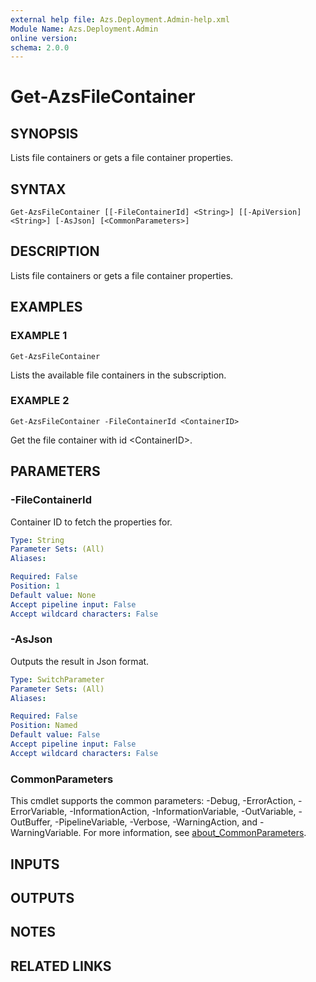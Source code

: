 ```yaml
---
external help file: Azs.Deployment.Admin-help.xml
Module Name: Azs.Deployment.Admin
online version:
schema: 2.0.0
---
```


# Get-AzsFileContainer

## SYNOPSIS
Lists file containers or gets a file container properties.

## SYNTAX

```
Get-AzsFileContainer [[-FileContainerId] <String>] [[-ApiVersion] <String>] [-AsJson] [<CommonParameters>]
```

## DESCRIPTION
Lists file containers or gets a file container properties.

## EXAMPLES

### EXAMPLE 1
```
Get-AzsFileContainer
```

Lists the available file containers in the subscription.

### EXAMPLE 2
```
Get-AzsFileContainer -FileContainerId <ContainerID>
```

Get the file container with id \<ContainerID\>.

## PARAMETERS

### -FileContainerId
Container ID to fetch the properties for.

```yaml
Type: String
Parameter Sets: (All)
Aliases:

Required: False
Position: 1
Default value: None
Accept pipeline input: False
Accept wildcard characters: False
```


### -AsJson
Outputs the result in Json format.

```yaml
Type: SwitchParameter
Parameter Sets: (All)
Aliases:

Required: False
Position: Named
Default value: False
Accept pipeline input: False
Accept wildcard characters: False
```

### CommonParameters
This cmdlet supports the common parameters: -Debug, -ErrorAction, -ErrorVariable, -InformationAction, -InformationVariable, -OutVariable, -OutBuffer, -PipelineVariable, -Verbose, -WarningAction, and -WarningVariable. For more information, see [about_CommonParameters](http://go.microsoft.com/fwlink/?LinkID=113216).

## INPUTS

## OUTPUTS

## NOTES

## RELATED LINKS
